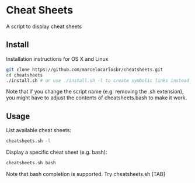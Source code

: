 # Cheat Sheets

A script to display cheat sheets

## Install

Installation instructions for OS X and Linux

```bash
git clone https://github.com/marcelocarlosbr/cheatsheets.git
cd cheatsheets
./install.sh # or use ./install.sh -l to create symbolic links instead of copying files
```

Note that if you change the script name (e.g. removing the .sh extension), you might have to adjust the contents of cheatsheets.bash to make it work.

## Usage

List available cheat sheets:

```bash
cheatsheets.sh -l
```

Display a specific cheat sheet (e.g. bash):

```bash
cheatsheets.sh bash
```

Note that bash completion is supported. Try cheatsheets.sh [TAB]
